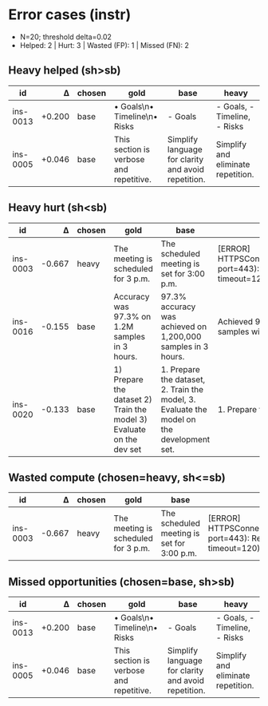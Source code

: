 # Error cases (instr)

- N=20; threshold delta=0.02
- Helped: 2  | Hurt: 3  | Wasted (FP): 1  | Missed (FN): 2

## Heavy helped (sh>sb)

| id | Δ | chosen | gold | base | heavy |
|---|---:|---|---|---|---|
| ins-0013 | +0.200 | base | • Goals\n• Timeline\n• Risks | - Goals | - Goals, - Timeline, - Risks |
| ins-0005 | +0.046 | base | This section is verbose and repetitive. | Simplify language for clarity and avoid repetition. | Simplify and eliminate repetition. |

## Heavy hurt (sh<sb)

| id | Δ | chosen | gold | base | heavy |
|---|---:|---|---|---|---|
| ins-0003 | -0.667 | heavy | The meeting is scheduled for 3 p.m. | The scheduled meeting is set for 3:00 p.m. | [ERROR] HTTPSConnectionPool(host='openrouter.ai', port=443): Read timed out. (read timeout=120) |
| ins-0016 | -0.155 | base | Accuracy was 97.3% on 1.2M samples in 3 hours. | 97.3% accuracy was achieved on 1,200,000 samples in 3 hours. | Achieved 97.3% accuracy on 1,200,000 samples within a duration of 3 hours. |
| ins-0020 | -0.133 | base | 1) Prepare the dataset 2) Train the model 3) Evaluate on the dev set | 1. Prepare the dataset, 2. Train the model, 3. Evaluate the model on the development set. | 1. Prepare the dataset |

## Wasted compute (chosen=heavy, sh<=sb)

| id | Δ | chosen | gold | base | heavy |
|---|---:|---|---|---|---|
| ins-0003 | -0.667 | heavy | The meeting is scheduled for 3 p.m. | The scheduled meeting is set for 3:00 p.m. | [ERROR] HTTPSConnectionPool(host='openrouter.ai', port=443): Read timed out. (read timeout=120) |

## Missed opportunities (chosen=base, sh>sb)

| id | Δ | chosen | gold | base | heavy |
|---|---:|---|---|---|---|
| ins-0013 | +0.200 | base | • Goals\n• Timeline\n• Risks | - Goals | - Goals, - Timeline, - Risks |
| ins-0005 | +0.046 | base | This section is verbose and repetitive. | Simplify language for clarity and avoid repetition. | Simplify and eliminate repetition. |

